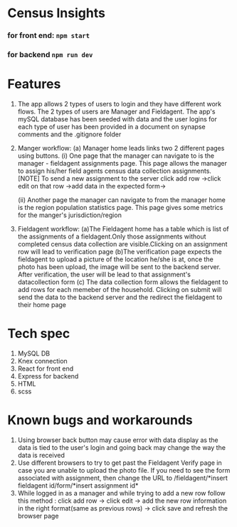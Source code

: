 # Census Insights

### for front end: `npm start`

### for backend `npm run dev`

# Features

1. The app allows 2 types of users to login and they have different work flows. The 2 types of users are Manager and Fieldagent. The app's mySQL database has been seeded with data and the user logins for each type of user has been provided in a document on synapse comments and the .gitignore folder
2. Manger workflow:
   (a) Manager home leads links two 2 different pages using buttons.
   (i) One page that the manager can navigate to is the manager - fieldagent assignments page. This page allows the manager to assign his/her field agents census data collection assignments. [NOTE] To send a new assignment to the server click add row ->click edit on that row ->add data in the expected form->

   (ii) Another page the manager can navigate to from the manager home is the region population statistics page. This page gives some metrics for the manger's jurisdiction/region

3. Fieldagent workflow:
   (a)The Fieldagent home has a table which is list of the assignments of a fieldagent.Only those assignments without completed census data collection are visible.Clicking on an assignment row will lead to verification page
   (b)The verification page expects the fieldagent to upload a picture of the location he/she is at, once the photo has been upload, the image will be sent to the backend server. After verification, the user will be lead to that assignment's datacollection form
   (c) The data collection form allows the fieldagent to add rows for each memeber of the household. Clicking on submit will send the data to the backend server and the redirect the fieldagent to their home page

# Tech spec

1. MySQL DB
2. Knex connection
3. React for front end
4. Express for backend
5. HTML
6. scss

# Known bugs and workarounds

1. Using browser back button may cause error with data display as the data is tied to the user's login and going back may change the way the data is received
2. Use different browsers to try to get past the Fieldagent Verify page in case you are unable to upload the photo file. If you need to see the form associated with assignment, then change the URL to /fieldagent/*insert fieldagent id/form/*insert assignment id\*
3. While logged in as a manager and while trying to add a new row follow this method : click add row -> click edit -> add the new row information in the right format(same as previous rows) -> click save and refresh the browser page

